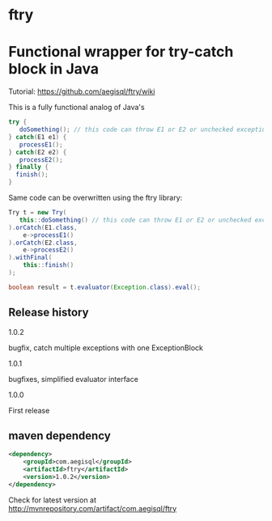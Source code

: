 # ftry
# Functional wrapper for try-catch block in Java

Tutorial: https://github.com/aegisql/ftry/wiki

This is a fully functional analog of Java's
```java
try {
   doSomething(); // this code can throw E1 or E2 or unchecked exceptiuons
} catch(E1 e1) {
   processE1();
} catch(E2 e2) {
   processE2();
} finally {
  finish();
}
```

Same code can be overwritten using the ftry library:

```java
Try t = new Try(
   this::doSomething() // this code can throw E1 or E2 or unchecked exceptiuons 
).orCatch(E1.class,
    e->processE1()
).orCatch(E2.class, 
    e->processE2()
).withFinal(
    this::finish()
);

boolean result = t.evaluator(Exception.class).eval();
```

## Release history

1.0.2

bugfix, catch multiple exceptions with one ExceptionBlock

1.0.1

bugfixes, simplified evaluator interface

1.0.0

First release

## maven dependency
```xml
<dependency>
    <groupId>com.aegisql</groupId>
    <artifactId>ftry</artifactId>
    <version>1.0.2</version>
</dependency>
```

Check for latest version at http://mvnrepository.com/artifact/com.aegisql/ftry

